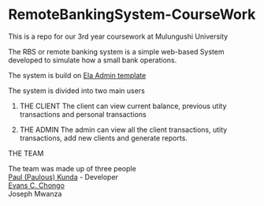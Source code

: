 # RemoteBankingSystem-CourseWork
This is a repo for our 3rd year coursework at Mulungushi University

The RBS or remote banking system is a simple web-based System developed to simulate how a small bank operations.

The system is build on [Ela Admin template](https://github.com/puikinsh/ElaAdmin)

The system is divided into two main users

1. THE CLIENT
The client can view current balance, previous utity transactions and personal transactions

2. THE ADMIN
The admin can view all the client transactions, utity transactions, add new clients and generate reports.

THE TEAM

The team was made up of three people<br>
[Paul (Paulous) Kunda](https://github.com/paulouskunda) - Developer<br>
[Evans C. Chongo](https://github.com/EvansChomba) <br>
Joseph Mwanza
